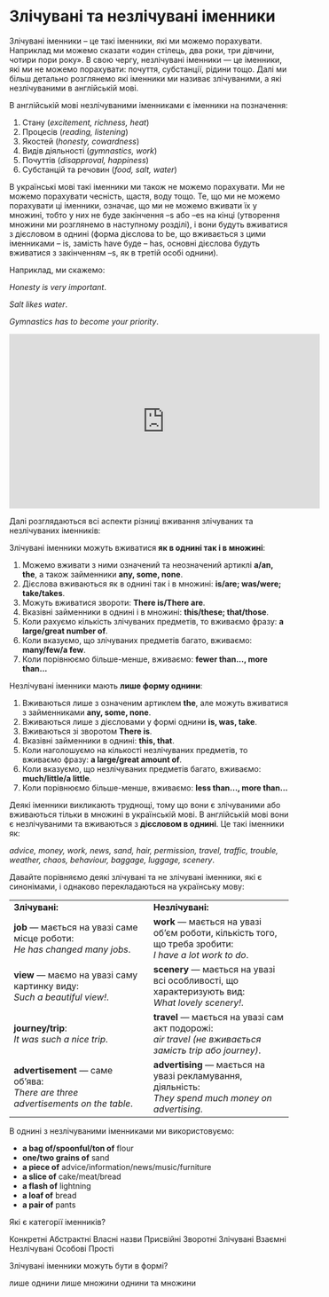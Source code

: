 # Злiчуванi та незлiчуванi iменники

<p>Злічувані іменники – це такі іменники, які ми можемо порахувати. Наприклад ми можемо сказати «один стілець, два роки, три дівчини, чотири пори року». В свою чергу, незлічувані іменники — це іменники, які ми не можемо порахувати: почуття, субстанції, рідини тощо.  Далі ми більш детально розглянемо які іменники ми називає злічуваними, а які незлічуваними в англійській мові.</p>

<p>В англійській мові незлічуваними іменниками є іменники на позначення:</p>
<ol>
<li>Стану (<i>excitement, richness, heat</i>)</li>
<li>Процесів (<i>reading, listening</i>)</li>
<li>Якостей (<i>honesty, cowardness</i>)</li>
<li>Видів діяльності (<i>gymnastics, work</i>)</li>
<li>Почуттів (<i>disapproval, happiness</i>)</li>
<li>Субстанцій та речовин (<i>food, salt, water</i>)</li>
</ol>

<p>В українські мові такі іменники ми також не можемо порахувати. Ми не можемо порахувати чесність, щастя, воду тощо. Те, що ми не можемо порахувати ці іменники, означає, що ми не можемо вживати їх у множині, тобто у них не буде закінчення –s або –es на кінці (утворення множини ми розглянемо в наступному розділі), і вони будуть вживатися з дієсловом в однині (форма дієслова to be, що вживається з цими іменниками – is, замість have буде – has, основні дієслова будуть вживатися з закінченням –s, як в третій особі однини).</p>

<p>Наприклад, ми скажемо:</p>
<p><i>Honesty is very important</i>.</p>
<p><i>Salt likes water</i>.</p>
<p><i>Gymnastics has to become your priority</i>.</p>

<div class="fluidMedia">
<iframe align="center" width="560" height="315" src="https://www.youtube.com/embed/aA8gBCR9Cjo" frameborder="0" allowfullscreen></iframe>
</div>
<div class="popup">
</div>

<p>Далі розглядаються всі аспекти різниці вживання злічуваних та незлічуваних іменників:</p>

<p>Злічувані іменники можуть вживатися <b>як в однині так і в множині</b>:</p>
<ol>
<li>Можемо вживати з ними означений та неозначений артиклі <b>a/an, the</b>, а також займенники <b>any, some, none</b>.</li>
<li>Дієслова вживаються як в однині так і в множині: <b>is/are; was/were; take/takes</b>.</li>
<li>Можуть вживатися звороти: <b>There is/There are</b>.</li>
<li>Вказівні займенники в однині і в множині: <b>this/these; that/those</b>.</li>
<li>Коли рахуємо кількість злічуваних предметів, то вживаємо фразу: <b>a large/great number of</b>.</li>
<li>Коли вказуємо, що злічуваних предметів багато, вживаємо: <b>many/few/a few</b>.</li>
<li>Коли порівнюємо більше-менше, вживаємо: <b>fewer than..., more than...</b></li>
</ol>

<p>Незлічувані іменники мають <b>лише форму однини</b>:</p>
<ol>
<li>Вживаються лише з означеним артиклем <b>the</b>, але можуть вживатися з займенниками <b>any, some, none</b>.</li>
<li>Вживаються лише з дієсловами у формі однини <b>is, was, take</b>.</li>
<li>Вживаються зі зворотом <b>There is</b>.</li>
<li>Вказівні займенники в однині: <b>this, that</b>.</li>
<li>Коли наголошуємо на кількості незлічуваних предметів, то вживаємо фразу: <b>a large/great amount of</b>.</li>
<li>Коли вказуємо, що незлічуваних предметів багато, вживаємо: <b>much/little/a little</b>.</li>
<li>Коли порівнюємо більше-менше, вживаємо: <b>less than..., more than...</b></li>
</ol>

<p>Деякі іменники викликають труднощі, тому що вони є злічуваними або вживаються тільки в множині в українській мові. В англійській мові вони є незлічуваними та вживаються з <b>дієсловом в однині</b>. Це такі іменники як:</p>

<p><i>advice, money, work, news, sand, hair, permission, travel, traffic, trouble, weather, chaos, behaviour, baggage, luggage, scenery</i>.</p>

<p>Давайте порівняємо деякі злічувані та не злічувані іменники, які є синонімами, і однаково перекладаються на українську мову:</p>

<table>
<tr>
<td width="50%"><b>Злічувані:</b></td>
<td width="50%"><b>Незлічувані:</b></td>
</tr>
<tr>
<td width="50%"><b>job</b> — мається на увазі саме місце роботи:<br> <i>He has changed many jobs</i>.</td>
<td width="50%"><b>work</b> —  мається на увазі об’єм роботи, кількість того, що треба зробити:<br> <i>I have a lot work to do</i>.</td>
</tr>
<tr>
<td width="50%"><b>view</b> — маємо на увазі саму картинку виду:<br> <i>Such a beautiful  view!</i>.</td>
<td width="50%"><b>scenery</b> —  мається на увазі всі особливості, що характеризують вид:<br> <i>What lovely scenery!</i>.</td>
</tr>
<tr>
<td width="50%"><b>journey/trip</b>:<br> <i>It was such a nice trip</i>.</td>
<td width="50%"><b>travel</b> —  мається на увазі сам акт подорожі:<br> <i>air travel (не вживається замість trip або journey)</i>.</td>
</tr>
<tr>
<td width="50%"><b>advertisement</b> — саме об’ява:<br> <i>There are three advertisements on the table</i>.</td>
<td width="50%"><b>advertising</b> —  мається на увазі рекламування, діяльність:<br> <i>They spend much money on advertising</i>.</td>
</tr>
</table>

<p>В однині з незлічуваними іменниками ми використовуємо:</p>
<ul>
<li><b>a bag of/spoonful/ton of</b> flour</li>
<li><b>one/two grains of</b> sand</li>
<li><b>a piece of</b> advice/information/news/music/furniture</li>
<li><b>a slice of</b> cake/meat/bread</li>
<li><b>a flash of</b> lightning</li>
<li><b>a loaf of</b> bread</li>
<li><b>a pair of</b> pants</li>
</ul>

<quiz correctLabel="correct" incorrectLabel="incorrect" checkLabel="check">
    <question multiple>
        <p>Які є категорії іменників?</p>
        <answer correct>Конкретні</answer>
        <answer correct>Абстрактні</answer>
        <answer correct>Власні назви</answer>
        <answer>Присвійні</answer>
        <answer>Зворотні</answer>
        <answer correct>Злічувані</answer>
        <answer>Взаємні</answer>
        <answer correct>Незлічувані</answer>
        <answer>Особові</answer>
        <answer correct>Прості</answer>
    </question>
    <question text="">
        <p>Злічувані іменники можуть бути в формі?</p>
        <answer>лише однини</answer>
        <answer>лише множини</answer>
        <answer correct>однини та множини</answer>
    </question>
</quiz>
